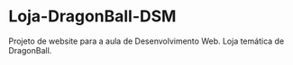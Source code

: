 # Loja-DragonBall-DSM
Projeto de website para a aula de Desenvolvimento Web. Loja temática de DragonBall.
